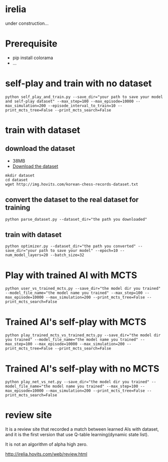 # irelia
under construction...




# Prerequisite
- pip install colorama
- ...





# self-play and train with no dataset
```shell
python self_play_and_train.py --save_dir="your path to save your model and self-play dataset" --max_step=100 --max_episode=10000 --max_simulation=200 --episode_interval_to_train=10 --print_mcts_tree=False --print_mcts_search=False
```





# train with dataset

## download the dataset
- 38MB
- [Download the dataset](http://img.hovits.com/korean-chess-records-dataset.txt)
```shell
mkdir dataset
cd dataset
wget http://img.hovits.com/korean-chess-records-dataset.txt
```


## convert the dataset to the real dataset for training
```shell
python parse_dataset.py --dataset_dir="the path you downloaded"
```


## train with dataset
```shell
python optimizer.py --dataset_dir="the path you converted" --save_dir="your path to save your model" --epoch=10 --num_model_layers=20 --batch_size=32
```





# Play with trained AI with MCTS
```shell
python user_vs_trained_mcts.py --save_dir="the model dir you trained" --model_file_name="the model name you trained" --max_step=100 --max_episode=10000 --max_simulation=200 --print_mcts_tree=False --print_mcts_search=False
```





# Trained AI's self-play with MCTS
```shell
python play_trained_mcts_vs_trained_mcts.py --save_dir="the model dir you trained" --model_file_name="the model name you trained" --max_step=100 --max_episode=10000 --max_simulation=200 --print_mcts_tree=False --print_mcts_search=False
```





# Trained AI's self-play with no MCTS
```shell
python play_net_vs_net.py --save_dir="the model dir you trained" --model_file_name="the model name you trained" --max_step=100 --max_episode=10000 --max_simulation=200 --print_mcts_tree=False --print_mcts_search=False
```





# review site
It is a review site that recorded a match between learned AIs with dataset, and it is the first version that use Q-table learning(dynamic state list).


It is not an algorithm of alpha high zero.


http://irelia.hovits.com/web/review.html